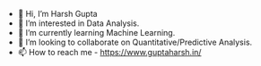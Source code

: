 - 👋 Hi, I’m Harsh Gupta
- 👀 I’m interested in Data Analysis.
- 🌱 I’m currently learning Machine Learning.
- 💞️ I’m looking to collaborate on Quantitative/Predictive Analysis.
- 📫 How to reach me - https://www.guptaharsh.in/

<!---
guptaharsh-in/guptaharsh-in is a ✨ special ✨ repository because its `README.md` (this file) appears on your GitHub profile.
You can click the Preview link to take a look at your changes.
--->
